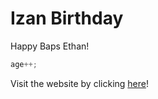 # Izan Birthday

Happy Baps Ethan!

```c
age++;
```

Visit the website by clicking [here](https://isan.iesportocristo.exposed)!

